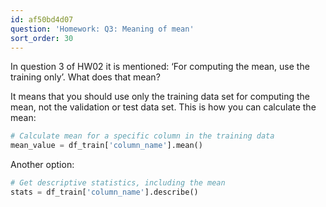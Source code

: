```yaml
---
id: af50bd4d07
question: 'Homework: Q3: Meaning of mean'
sort_order: 30
---
```


In question 3 of HW02 it is mentioned: ‘For computing the mean, use the training only’. What does that mean?

It means that you should use only the training data set for computing the mean, not the validation or test data set. This is how you can calculate the mean:

```python
# Calculate mean for a specific column in the training data
mean_value = df_train['column_name'].mean()
```

Another option:

```python
# Get descriptive statistics, including the mean
stats = df_train['column_name'].describe()
```
